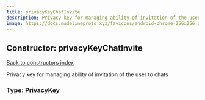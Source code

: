 ```yaml
---
title: privacyKeyChatInvite
description: Privacy key for managing ability of invitation of the user to chats
image: https://docs.madelineproto.xyz/favicons/android-chrome-256x256.png
---
```

## Constructor: privacyKeyChatInvite  
[Back to constructors index](index.md)



Privacy key for managing ability of invitation of the user to chats




### Type: [PrivacyKey](../types/PrivacyKey.md)


